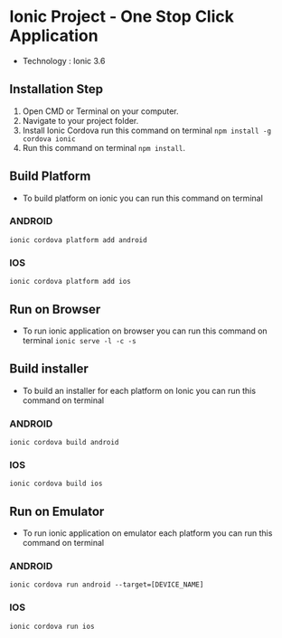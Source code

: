 # Ionic Project - One Stop Click Application
- Technology : Ionic 3.6

## Installation Step
1.	Open CMD or Terminal on your computer.
2.	Navigate to your project folder.
3.	Install Ionic Cordova run this command on terminal `npm install -g cordova ionic`
4.	Run this command on terminal `npm install`.

## Build Platform
- To build platform on ionic you can run this command on terminal
### ANDROID
`ionic cordova platform add android`
### IOS
`ionic cordova platform add ios`

## Run on Browser
- To run ionic application on browser you can run this command on terminal
`ionic serve -l -c -s`

## Build installer
- To build an installer for each platform on Ionic you can run this command on terminal
### ANDROID
`ionic cordova build android`
### IOS
`ionic cordova build ios`

## Run on Emulator
- To run ionic application on emulator each platform you can run this command on terminal
### ANDROID
`ionic cordova run android --target=[DEVICE_NAME]`
### IOS
`ionic cordova run ios`